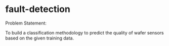 # fault-detection

Problem Statement:

To build a classification methodology to predict the quality of wafer sensors based on the given training data. 
